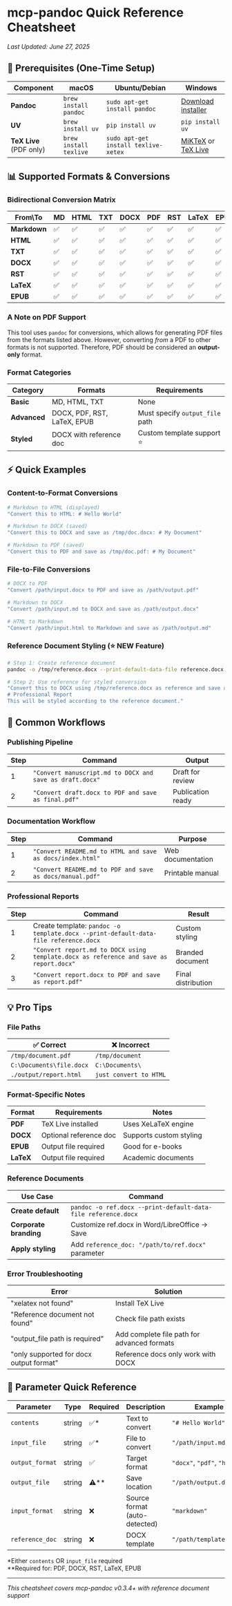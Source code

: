 # mcp-pandoc Quick Reference Cheatsheet

_Last Updated: June 27, 2025_

## 🚀 Prerequisites (One-Time Setup)

| Component               | macOS                  | Ubuntu/Debian                        | Windows                                                               |
| ----------------------- | ---------------------- | ------------------------------------ | --------------------------------------------------------------------- |
| **Pandoc**              | `brew install pandoc`  | `sudo apt-get install pandoc`        | [Download installer](https://pandoc.org/installing.html)              |
| **UV**                  | `brew install uv`      | `pip install uv`                     | `pip install uv`                                                      |
| **TeX Live** (PDF only) | `brew install texlive` | `sudo apt-get install texlive-xetex` | [MiKTeX](https://miktex.org/) or [TeX Live](https://tug.org/texlive/) |

## 📊 Supported Formats & Conversions

### Bidirectional Conversion Matrix

| From\To      | MD  | HTML | TXT | DOCX | PDF | RST | LaTeX | EPUB |
| ------------ | --- | ---- | --- | ---- | --- | --- | ----- | ---- |
| **Markdown** | ✅  | ✅   | ✅  | ✅   | ✅  | ✅  | ✅    | ✅   |
| **HTML**     | ✅  | ✅   | ✅  | ✅   | ✅  | ✅  | ✅    | ✅   |
| **TXT**      | ✅  | ✅   | ✅  | ✅   | ✅  | ✅  | ✅    | ✅   |
| **DOCX**     | ✅  | ✅   | ✅  | ✅   | ✅  | ✅  | ✅    | ✅   |
| **RST**      | ✅  | ✅   | ✅  | ✅   | ✅  | ✅  | ✅    | ✅   |
| **LaTeX**    | ✅  | ✅   | ✅  | ✅   | ✅  | ✅  | ✅    | ✅   |
| **EPUB**     | ✅  | ✅   | ✅  | ✅   | ✅  | ✅  | ✅    | ✅   |

### A Note on PDF Support

This tool uses `pandoc` for conversions, which allows for generating PDF files from the formats listed above. However, converting _from_ a PDF to other formats is not supported. Therefore, PDF should be considered an **output-only** format.

### Format Categories

| Category     | Formats                     | Requirements                    |
| ------------ | --------------------------- | ------------------------------- |
| **Basic**    | MD, HTML, TXT               | None                            |
| **Advanced** | DOCX, PDF, RST, LaTeX, EPUB | Must specify `output_file` path |
| **Styled**   | DOCX with reference doc     | Custom template support ⭐      |

## ⚡ Quick Examples

### Content-to-Format Conversions

```bash
# Markdown to HTML (displayed)
"Convert this to HTML: # Hello World"

# Markdown to DOCX (saved)
"Convert this to DOCX and save as /tmp/doc.docx: # My Document"

# Markdown to PDF (saved)
"Convert this to PDF and save as /tmp/doc.pdf: # My Document"
```

### File-to-File Conversions

```bash
# DOCX to PDF
"Convert /path/input.docx to PDF and save as /path/output.pdf"

# Markdown to DOCX
"Convert /path/input.md to DOCX and save as /path/output.docx"

# HTML to Markdown
"Convert /path/input.html to Markdown and save as /path/output.md"
```

### Reference Document Styling (⭐ NEW Feature)

```bash
# Step 1: Create reference document
pandoc -o /tmp/reference.docx --print-default-data-file reference.docx

# Step 2: Use reference for styled conversion
"Convert this to DOCX using /tmp/reference.docx as reference and save as /tmp/styled.docx:
# Professional Report
This will be styled according to the reference document."
```

## 🔄 Common Workflows

### Publishing Pipeline

| Step | Command                                                  | Output            |
| ---- | -------------------------------------------------------- | ----------------- |
| 1    | `"Convert manuscript.md to DOCX and save as draft.docx"` | Draft for review  |
| 2    | `"Convert draft.docx to PDF and save as final.pdf"`      | Publication ready |

### Documentation Workflow

| Step | Command                                                   | Purpose           |
| ---- | --------------------------------------------------------- | ----------------- |
| 1    | `"Convert README.md to HTML and save as docs/index.html"` | Web documentation |
| 2    | `"Convert README.md to PDF and save as docs/manual.pdf"`  | Printable manual  |

### Professional Reports

| Step | Command                                                                                | Result             |
| ---- | -------------------------------------------------------------------------------------- | ------------------ |
| 1    | Create template: `pandoc -o template.docx --print-default-data-file reference.docx`    | Custom styling     |
| 2    | `"Convert report.md to DOCX using template.docx as reference and save as report.docx"` | Branded document   |
| 3    | `"Convert report.docx to PDF and save as report.pdf"`                                  | Final distribution |

## 💡 Pro Tips

### File Paths

| ✅ Correct               | ❌ Incorrect           |
| ------------------------ | ---------------------- |
| `/tmp/document.pdf`      | `/tmp/document`        |
| `C:\Documents\file.docx` | `C:\Documents\`        |
| `./output/report.html`   | `just convert to HTML` |

### Format-Specific Notes

| Format    | Requirements           | Notes                   |
| --------- | ---------------------- | ----------------------- |
| **PDF**   | TeX Live installed     | Uses XeLaTeX engine     |
| **DOCX**  | Optional reference doc | Supports custom styling |
| **EPUB**  | Output file required   | Good for e-books        |
| **LaTeX** | Output file required   | Academic documents      |

### Reference Documents

| Use Case               | Command                                                       |
| ---------------------- | ------------------------------------------------------------- |
| **Create default**     | `pandoc -o ref.docx --print-default-data-file reference.docx` |
| **Corporate branding** | Customize ref.docx in Word/LibreOffice → Save                 |
| **Apply styling**      | Add `reference_doc: "/path/to/ref.docx"` parameter            |

### Error Troubleshooting

| Error                                   | Solution                                    |
| --------------------------------------- | ------------------------------------------- |
| "xelatex not found"                     | Install TeX Live                            |
| "Reference document not found"          | Check file path exists                      |
| "output_file path is required"          | Add complete file path for advanced formats |
| "only supported for docx output format" | Reference docs only work with DOCX          |

## 🎯 Parameter Quick Reference

| Parameter       | Type   | Required | Description                   | Example                     |
| --------------- | ------ | -------- | ----------------------------- | --------------------------- |
| `contents`      | string | ✅\*     | Text to convert               | `"# Hello World"`           |
| `input_file`    | string | ✅\*     | File to convert               | `"/path/input.md"`          |
| `output_format` | string | ✅       | Target format                 | `"docx"`, `"pdf"`, `"html"` |
| `output_file`   | string | ⚠️\*\*   | Save location                 | `"/path/output.docx"`       |
| `input_format`  | string | ❌       | Source format (auto-detected) | `"markdown"`                |
| `reference_doc` | string | ❌       | DOCX template                 | `"/path/template.docx"`     |

\*Either `contents` OR `input_file` required  
\*\*Required for: PDF, DOCX, RST, LaTeX, EPUB

---

_This cheatsheet covers mcp-pandoc v0.3.4+ with reference document support_
